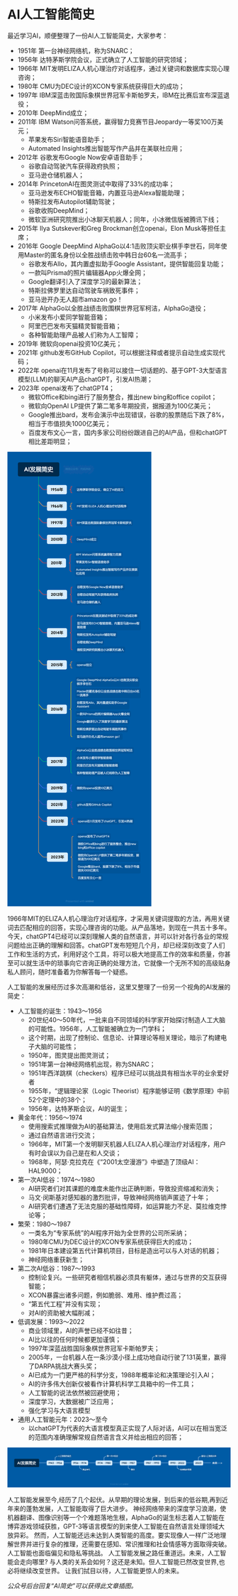 # AI人工智能简史

最近学习AI，顺便整理了一份AI人工智能简史，大家参考：

- 1951年 第一台神经网络机，称为SNARC；
- 1956年 达特茅斯学院会议，正式确立了人工智能的研究领域；
- 1966年 MIT发明ELIZA人机心理治疗对话程序，通过关键词和数据库实现心理咨询；
- 1980年 CMU为DEC设计的XCON专家系统获得巨大的成功；
- 1997年 IBM深蓝击败国际象棋世界冠军卡斯帕罗夫，IBM在比赛后宣布深蓝退役；
- 2010年 DeepMind成立；
- 2011年 IBM Watson问答系统，赢得智力竞赛节目Jeopardy一等奖100万美元；
  - 苹果发布Siri智能语音助手；
  - Automated Insights推出智能写作产品并在美联社应用；
- 2012年 谷歌发布Google Now安卓语音助手；
  - 谷歌自动驾驶汽车获得政府执照；
  - 亚马逊仓储机器人；
- 2014年 PrincetonAI在图灵测试中取得了33%的成功率；
  - 亚马逊发布ECHO智能音箱，内置亚马逊Alexa智能助理；
  - 特斯拉发布Autopilot辅助驾驶；
  - 谷歌收购DeepMind；
  - 微软亚洲研究院推出小冰聊天机器人；同年，小冰微信版被腾讯下线；
- 2015年 Ilya Sutskever和Greg Brockman创立openai，Elon Musk等担任主席；
- 2016年 Google DeepMind AlphaGo以4:1击败顶尖职业棋手李世石，同年使用Master的匿名身份以全胜战绩击败中韩日台60名一流高手；
  - 谷歌发布Allo，其内置虚拟助手Google Assistant，提供智能回复功能；
  - 一款叫Prisma的照片编辑器App火爆全网；
  - Google翻译引入了深度学习的最新算法；
  - 特斯拉佛罗里达自动驾驶车祸致死事件；
  - 亚马逊开办无人超市amazon go！
- 2017年 AlphaGo以全胜战绩击败围棋世界冠军柯洁，AlphaGo退役；
  - 小米发布小爱同学智能音箱；
  - 阿里巴巴发布天猫精灵智能音箱；
  - 各种智能助理产品被人们称为人工智障；
- 2019年 微软向openai投资10亿美元；
- 2021年 github发布GitHub Copilot，可以根据注释或者提示自动生成实现代码；
- 2022年 openai在11月发布了号称可以接住一切话题的、基于GPT-3大型语言模型(LLM)的聊天AI产品chatGPT，引发AI热潮；
- 2023年 openai发布了chatGPT4；
  - 微软Office和bing进行了服务整合，推出new bing和office copilot；
  - 微软向OpenAI LP提供了第二笔多年期投资，据报道为100亿美元；
  - Google推出bard，发布会演示中出现错误，谷歌的股票随后下跌了8%，相当于市值损失1000亿美元；
  - 百度发布文心一言，国内多家公司纷纷跟进自己的AI产品，但和chatGPT相比差距明显；

![](res/AI发展简史1.png)

1966年MIT的ELIZA人机心理治疗对话程序，才采用关键词提取的方法，再用关键词去匹配相应的回答，实现心理咨询的功能。从产品落地，到现在一共五十多年。今天，chatGPT4已经可以深刻理解人类的自然语言，并可以针对各行各业的常规问题给出正确的理解和回答。chatGPT发布短短几个月，却已经深刻改变了人们工作和生活的方式，利用好这个工具，将可以极大地提高工作的效率和质量，你甚至可以就生活中的琐事向它咨询正确的处理方法，它就像一个无所不知的高级贴身私人顾问，随时准备着为你解答每一个疑惑。

人工智能的发展经历过多次高潮和低谷，这里又整理了一份另一个视角的AI发展的简史：

- 人工智能的诞生：1943～1956
  - 20世纪40～50年代，一批来自不同领域的科学家开始探讨制造人工大脑的可能性。1956年，人工智能被确立为一门学科；
  - 这个时期，出现了控制论、信息论、计算理论等相关理论，暗示了构建电子大脑的可能性；
  - 1950年，图灵提出图灵测试；
  - 1951年第一台神经网络机出现，称为SNARC；
  - 1951年西洋跳棋（checkers）程序已经可以挑战具有相当水平的业余爱好者
  - 1955年，“逻辑理论家（Logic Theorist）程序能够证明《数学原理》中前52个定理中的38个；
  - 1956年，达特茅斯会议，AI的诞生；
- 黄金年代：1956～1974
  - 使用搜索式推理做为AI的基础算法，使用启发式算法缩小搜索范围；
  - 通过自然语言进行交流；
  - 1966年，MIT第一个发明聊天机器人ELIZA人机心理治疗对话程序，用户有时会误以为自己是在和人交谈；
  - 1968年，阿瑟·克拉克在《“2001太空漫游”》中塑造了顶级AI：HAL9000；
- 第一次AI低谷：1974～1980
  - AI研究者们对其课题的难度未能作出正确判断，导致投资缩减和消失；
  - 马文·闵斯基对感知器的激烈批评，导致神经网络销声匿迹了十年；
  - AI研究者们遭遇了无法克服的基础性障碍，如运算能力不足、莫拉维克悖论等；
- 繁荣：1980～1987
  - 一类名为“专家系统”的AI程序开始为全世界的公司所采纳；
  - 1980年CMU为DEC设计的XCON专家系统获得巨大的成功；
  - 1981年日本建设第五代计算机项目，目标是造出可以与人对话的机器；
  - 神经网络重获新生；
- 第二次AI低谷：1987～1993
  - 控制论复兴。一些研究者相信机器必须具有躯体，通过与世界的交互获得智能；
  - XCON暴露出诸多问题，例如脆弱、难用、维护费过高；
  - “第五代工程”并没有实现；
  - 对AI的资助被大幅削减；
- 低调发展：1993～2022
  - 商业领域里，AI的声誉已经不如往昔；
  - AI比以往的任何时候都更加谨慎；
  - 1997年深蓝战胜国际象棋世界冠军卡斯帕罗夫；
  - 2005年，一台机器人在一条沙漠小径上成功地自动行驶了131英里，赢得了DARPA挑战大赛头奖；
  - AI已成为一门更严格的科学分支，1988年概率论和决策理论引入AI；
  - AI的许多伟大创新仅被看作计算机科学工具箱中的一件工具；
  - 人工智能的说法依然被回避使用；
  - 深度学习，大数据被广泛应用；
  - 强化学习与大语言模型
- 通用人工智能元年：2023～至今
  - 以chatGPT为代表的大语言模型真正实现了人际对话，AI可以在相当宽泛的范围内准确理解常规自然语言含义并给出相应的回答；

![](res/AI发展简史2.png)

人工智能发展至今,经历了几个起伏。从早期的理论发展，到后来的低谷期,再到近年来的蓬勃发展，人工智能取得了巨大进步。
神经网络带来的深度学习浪潮，使机器翻译、图像识别等一个个难题落地生根，AlphaGo的诞生标志着人工智能在博弈游戏领域获胜，GPT-3等语言模型的到来使人工智能在自然语言处理领域大放异彩。
然而，人工智能还远未达到人类智能的高度。要实现像人一样广泛地理解世界并进行复杂的推理，还需要在感知、常识推理和社会情感等方面取得突破。人工智能也面临偏见和隐私等挑战。
人工智能发展之路任重道远。未来，人工智能会走向哪里? 与人类的关系会如何？这还是未知。但人工智能已然改变世界,也必将继续改变世界。
让我们拭目以待，人工智能更惊人的未来。

*公众号后台回复“AI简史”可以获得此文章插图。*
